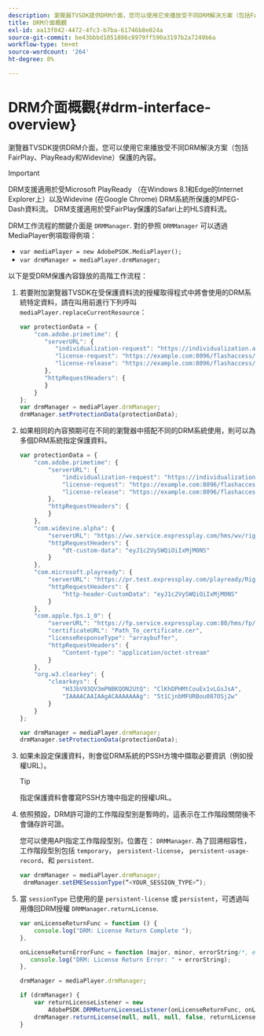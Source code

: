 ```yaml
---
description: 瀏覽器TVSDK提供DRM介面，您可以使用它來播放受不同DRM解決方案（包括FairPlay、PlayReady和Widevine）保護的內容。
title: DRM介面概觀
exl-id: aa13f042-4472-4fc3-b7ba-61746b8e024a
source-git-commit: be43bbbd1051886c8979ff590a3197b2a7249b6a
workflow-type: tm+mt
source-wordcount: '264'
ht-degree: 0%

---
```


# DRM介面概觀{#drm-interface-overview}

瀏覽器TVSDK提供DRM介面，您可以使用它來播放受不同DRM解決方案（包括FairPlay、PlayReady和Widevine）保護的內容。

<!--<a id="section_59994F2059B245E996E0776214804A0A"></a>-->

>[!IMPORTANT]
>
>DRM支援適用於受Microsoft PlayReady （在Windows 8.1和Edge的Internet Explorer上）以及Widevine (在Google Chrome) DRM系統所保護的MPEG-Dash資料流。 DRM支援適用於受FairPlay保護的Safari上的HLS資料流。

DRM工作流程的關鍵介面是 `DRMManager`. 對的參照 `DRMManager` 可以透過MediaPlayer例項取得例項：

* `var mediaPlayer = new AdobePSDK.MediaPlayer();`
* `var drmManager = mediaPlayer.drmManager;`

<!--<a id="section_B7E8AD9A4D4F4BD9BA2A67ABC135D6F9"></a>-->

以下是受DRM保護內容錄放的高階工作流程：

1. 若要附加瀏覽器TVSDK在受保護資料流的授權取得程式中將會使用的DRM系統特定資料，請在叫用前進行下列呼叫 `mediaPlayer.replaceCurrentResource`：

   ```js
   var protectionData = { 
       "com.adobe.primetime": { 
          "serverURL": { 
             "individualization-request": "https://individualization.adobe.com/flashaccess/i15n/v5", 
             "license-request": "https://example.com:8096/flashaccess/req", 
             "license-release": "https://example.com:8096/flashaccess/req" 
          }, 
          "httpRequestHeaders": { 
          } 
       } 
   }; 
   var drmManager = mediaPlayer.drmManager; 
   drmManager.setProtectionData(protectionData);
   ```

1. 如果相同的內容預期可在不同的瀏覽器中搭配不同的DRM系統使用，則可以為多個DRM系統指定保護資料。

   ```js
   var protectionData = { 
       "com.adobe.primetime": { 
           "serverURL": { 
               "individualization-request": "https://individualization.adobe.com/flashaccess/i15n/v5", 
               "license-request": "https://example.com:8096/flashaccess/req", 
               "license-release": "https://example.com:8096/flashaccess/req" 
           }, 
           "httpRequestHeaders": { 
           } 
       }, 
       "com.widevine.alpha": { 
           "serverURL": "https://wv.service.expressplay.com/hms/wv/rights/?ExpressPlayToken=<token value>", 
           "httpRequestHeaders": { 
               "dt-custom-data": "eyJ1c2VySWQiOiIxMjM0NS" 
           } 
       }, 
       "com.microsoft.playready": { 
           "serverURL": "https://pr.test.expressplay.com/playready/RightsManager.asmx?ExpressPlayToken=<token value>", 
           "httpRequestHeaders": { 
               "http-header-CustomData": "eyJ1c2VySWQiOiIxMjM0NS" 
           } 
       }, 
       "com.apple.fps.1_0": { 
           "serverURL": "https://fp.service.expressplay.com:80/hms/fp/rights/?ExpressPlayToken=<token value>", 
           "certificateURL": "Path_To_certificate.cer", 
           "licenseResponseType": "arraybuffer", 
           "httpRequestHeaders": { 
               "Content-type": "application/octet-stream" 
           } 
       }, 
       "org.w3.clearkey": { 
           "clearkeys": { 
               "H3JbV93QV3mPNBKQON2UtQ": "ClKhDPHMtCouEx1vLGsJsA", 
               "IAAAACAAIAAgACAAAAAAAg": "5t1CjnbMFURBou087OSj2w" 
           } 
       } 
   }; 
   
   var drmManager = mediaPlayer.drmManager; 
   drmManager.setProtectionData(protectionData);
   ```

1. 如果未設定保護資料，則會從DRM系統的PSSH方塊中擷取必要資訊（例如授權URL）。

   >[!TIP]
   >
   >指定保護資料會覆寫PSSH方塊中指定的授權URL。

1. 依照預設，DRM許可證的工作階段型別是暫時的，這表示在工作階段關閉後不會儲存許可證。

   您可以使用API指定工作階段型別，位置在： `DRMManager`.  為了回溯相容性，工作階段型別包括 `temporary`， `persistent-license`， `persistent-usage-record`、和 `persistent`.

   ```js
   var drmManager = mediaPlayer.drmManager; 
    drmManager.setEMESessionType(“<YOUR_SESSION_TYPE>”); 
   ```

1. 當 `sessionType` 已使用的是 `persistent-license` 或 `persistent`，可透過叫用傳回DRM授權 `DRMManager.returnLicense`.

   ```js
   var onLicenseReturnFunc = function () { 
       console.log("DRM: License Return Complete "); 
   }, 
   
   onLicenseReturnErrorFunc = function (major, minor, errorString/*, errorServerUrl*/) { 
      console.log("DRM: License Return Error: " + errorString); 
   }, 
   
   drmManager = mediaPlayer.drmManager; 
   
   if (drmManager) { 
       var returnLicenseListener = new  
           AdobePSDK.DRMReturnLicenseListener(onLicenseReturnFunc, onLicenseReturnErrorFunc); 
       drmManager.returnLicense(null, null, null, false, returnLicenseListener, drmLicense.session); 
   }
   ```
